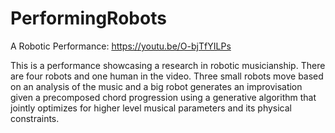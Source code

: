 # PerformingRobots

A Robotic Performance: https://youtu.be/O-bjTfYILPs

This is a performance showcasing a research in robotic musicianship. There are four robots and one human in the video. Three small robots move based on an analysis of the music and a big robot generates an improvisation given a precomposed chord progression using a generative algorithm that jointly optimizes for higher level musical parameters and its physical constraints.
